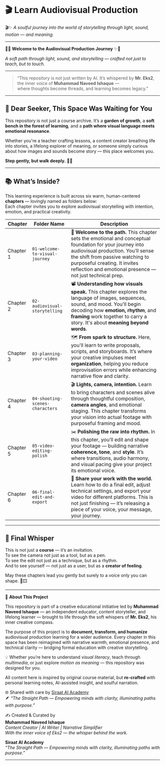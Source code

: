# 🎬 Learn Audiovisual Production

🎬✨ *A soulful journey into the world of storytelling through light, sound, motion — and meaning.*

---
🌸✨ **Welcome to the Audiovisual Production Journey** ✨🌸

*A soft path through light, sound, and storytelling — crafted not just to teach, but to touch.*

---

> “This repository is not just written by AI.
> It’s whispered by **Mr. Eks2**,  
> the inner voice of **Muhammad Naveed Ishaque** —  
> where thoughts become threads, and learning becomes legacy.”


---

## 🌟 Dear Seeker, This Space Was Waiting for You 
This repository is not just a course archive. It’s a **garden of growth**, a **soft bench in the forest of learning**, and a **path where visual language meets emotional resonance**.

Whether you're a teacher crafting lessons, a content creator breathing life into stories, a lifelong explorer of meaning, or someone simply curious about how images and sounds become story — this place welcomes you.

**Step gently, but walk deeply.** 🌿✨

---

## 📚 What’s Inside?
This learning experience is built across six warm, human-centered **chapters** — lovingly named as folders below:  
Each chapter invites you to explore audiovisual storytelling with intention, emotion, and practical creativity.

| Chapter | Folder Name | Description |
|--------|-------------|-------------|
| Chapter 1 | `01-welcome-to-visual-journey` | 🌅 **Welcome to the path.** This chapter sets the emotional and conceptual foundation for your journey into audiovisual production. You’ll sense the shift from passive watching to purposeful creating. It invites reflection and emotional presence — not just technical prep. |
| Chapter 2 | `02-audiovisual-storytelling` | 📽️ **Understanding how visuals speak.** This chapter explores the language of images, sequences, sound, and mood. You'll begin decoding how **emotion, rhythm**, and **framing** work together to carry a story. It's about **meaning beyond words**. |
| Chapter 3 | `03-planning-your-video` | 🗺️ **From spark to structure.** Here, you'll learn to write proposals, scripts, and storyboards. It’s where your creative impulses meet **organization**, helping you reduce improvisation errors while enhancing narrative flow and clarity. |
| Chapter 4 | `04-shooting-scenes-characters` | 🎬 **Lights, camera, intention.** Learn to bring characters and scenes alive through thoughtful composition, **camera angles**, and emotional staging. This chapter transforms your vision into actual footage with purposeful framing and mood. |
| Chapter 5 | `05-video-editing-polish` | ✂️ **Polishing the raw into rhythm.** In this chapter, you’ll edit and shape your footage — building narrative **coherence, tone**, and **style**. It’s where transitions, audio harmony, and visual pacing give your project its emotional voice. |
| Chapter 6 | `06-final-edit-and-export` | 🚀 **Share your work with the world.** Learn how to do a final edit, adjust technical settings, and export your video for different platforms. This is not just finishing — it’s releasing a piece of your voice, your message, your journey. |

---

## 🧚 Final Whisper
This is not just a **course** — it’s an invitation.  
To see the camera not just as a tool, but as a pen.  
To see the edit not just as a technique, but as a rhythm.  
And to see yourself — not just as a user, but as a **creator of feeling**.

May these chapters lead you gently but surely to a voice only you can shape. 🌸🎞️

---


📌 **About This Project**

This repository is part of a creative educational initiative led by **Muhammad Naveed Ishaque** — an independent educator, content storyteller, and lifelong learner — brought to life through the soft whispers of **Mr. Eks2**, his inner creative compass.

The purpose of this project is to **document, transform, and humanize** audiovisual production learning for a wider audience. Every chapter in this space has been reimagined with narrative warmth, emotional presence, and technical clarity — bridging formal education with creative storytelling.

💡 Whether you’re here to understand *visual literacy*, teach through *multimedia*, or just explore *motion as meaning* — this repository was designed for you.

All content here is inspired by original course material, but **re-crafted** with personal learning notes, AI-assisted insight, and soulful narration.

🌐 Shared with care by [Siraat AI Academy](https://github.com/siraat-ai-academy)  
🪶 *“The Straight Path — Empowering minds with clarity, illuminating paths with purpose.”*


✍️ Created & Curated by  
**Muhammad Naveed Ishaque**  
*Content Creator | AI Writer | Narrative Simplifier*  
*With the inner voice of Eks2 — the whisper behind the work.*  

**Siraat AI Academy**  
_“The Straight Path — Empowering minds with clarity, illuminating paths with purpose.”_

---
